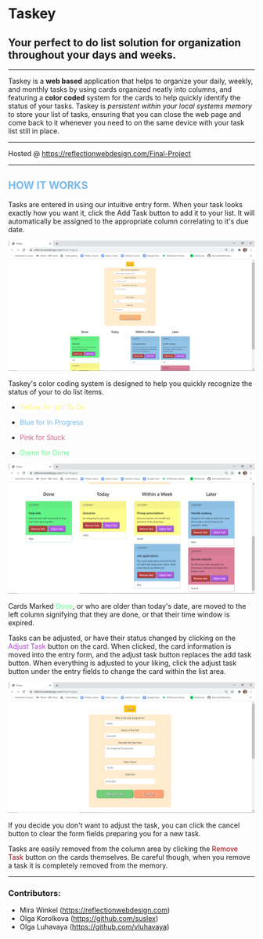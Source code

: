 # Taskey

## Your perfect to do list solution for organization throughout your days and weeks.

---

Taskey is a **web based** application that helps to organize your daily, weekly, and monthly tasks by using cards organized neatly into columns, and featuring a **color coded** system for the cards to help quickly identify the status of your tasks. Taskey is *persistent within your local systems memory* to store your list of tasks, ensuring that you can close the web page and come back to it whenever you need to on the same device with your task list still in place.

---

Hosted @ https://reflectionwebdesign.com/Final-Project

---

## <span style="color:#79BAEC">HOW IT WORKS
Tasks are entered in using our intuitive entry form. When your task looks exactly how you want it, click the Add Task button to add it to your list. It will automatically be assigned to the appropriate column correlating to it's due date.

![Entry Form](./img/BasicForm.PNG)

Taskey's color coding system is designed to help you quickly recognize the status of your to do list items.

* <span style="color:#FFF380"> Yellow for still To Do</span>

* <span style="color:#79BAEC"> Blue for In Progress</span>

* <span style="color:#D16587"> Pink for Stuck</span>

* <span style="color:#6AFB92"> Green for Done</span>

![Task Cards](./img/TaskCards.PNG)

Cards Marked <span style="color:#6AFB92">Done</span>, or who are older than today's date, are moved to the left column signifying that they are done, or that their time window is expired.

Tasks can be adjusted, or have their status changed by clicking on the <span style="color:#A74AC7">Adjust Task</span> button on the card.
When clicked, the card information is moved into the entry form, and the adjust task button replaces the add task button.
When everything is adjusted to your liking, click the adjust task button under the entry fields to change the card within the list area.

![Adjust task form](./img/TaskeyForm.PNG)

If you decide you don't want to adjust the task, you can click the cancel button to clear the form fields preparing you for a new task.

Tasks are easily removed from the column area by clicking the <span style="color:#9F000F">Remove Task</span> button on the cards themselves. Be careful though, when you remove a task it is completely removed from the memory.

---

### Contributors:
* Mira Winkel (https://reflectionwebdesign.com) 
* Olga Korolkova  (https://github.com/suslex)
* Olga Luhavaya  (https://github.com/vluhavaya)